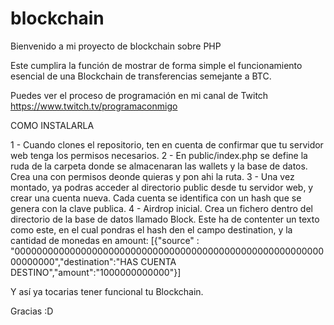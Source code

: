 # blockchain

Bienvenido a mi proyecto de blockchain sobre PHP

Este cumplira la función de mostrar de forma simple el funcionamiento esencial de una Blockchain de transferencias semejante a BTC.

Puedes ver el proceso de programación en mi canal de Twitch https://www.twitch.tv/programaconmigo


COMO INSTALARLA

 1 - Cuando clones el repositorio, ten en cuenta de confirmar que tu servidor web tenga los permisos necesarios.
 2 - En public/index.php se define la ruda de la carpeta donde se almacenaran las wallets y la base de datos. Crea una con permisos deonde quieras y pon ahi la ruta.
 3 - Una vez montado, ya podras acceder al directorio public desde tu servidor web, y crear una cuenta nueva. Cada cuenta se identifica con un hash que se genera con la clave publica.
 4 - Airdrop inicial. Crea un fichero dentro del directorio de la base de datos llamado Block. Este ha de contenter un texto como este, en el cual pondras el hash den el campo destination, y la cantidad de monedas en amount:
 [{"source" : "0000000000000000000000000000000000000000000000000000000000000000","destination":"HAS CUENTA DESTINO","amount":"1000000000000"}]

Y así ya tocarias tener funcional tu Blockchain.

Gracias :D
